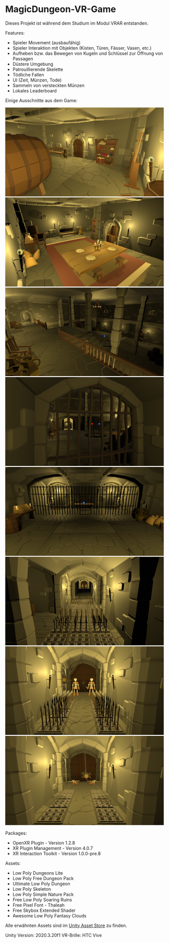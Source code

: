 # MagicDungeon-VR-Game

Dieses Projekt ist während dem Studium im Modul VRAR entstanden.

Features:
- Spieler Movement (ausbaufähig)
- Spieler Interaktion mit Objekten (Kisten, Türen, Fässer, Vasen, etc.)
- Aufheben bzw. das Bewegen von Kugeln und Schlüssel zur Öffnung von Passagen
- Düstere Umgebung
- Patrouillierende Skelette
- Tödliche Fallen
- UI (Zeit, Münzen, Tode)
- Sammeln von versteckten Münzen
- Lokales Leaderboard

Einige Ausschnitte aus dem Game:

![StartingRoom](Assets/GitHubImages/StartingRoom.PNG)
![HiddenRoom01](/Assets/GitHubImages/HiddenRoom01.PNG)
![MainRoom01](/Assets/GitHubImages/MainRoom01.PNG)
![MainRoom02](/Assets/GitHubImages/MainRoom02.PNG)
![BlueCrystal](/Assets/GitHubImages/BlueCrystal.PNG)
![Traps01](/Assets/GitHubImages/Traps01.PNG)
![SkeletonKill1](/Assets/GitHubImages/SkeletonKill1.PNG)
![SkeletonKill2](/Assets/GitHubImages/SkeletonKill2.PNG)

Packages:
- OpenXR Plugin - Version 1.2.8
- XR Plugin Management - Version 4.0.7
- XR Interaction Toolkit - Version 1.0.0-pre.8

Assets:
- Low Poly Dungeons Lite
- Low Poly Free Dungeon Pack
- Ultimate Low Poly Dungeon
- Low Poly Skeleton
- Low Poly Simple Nature Pack
- Free Low Poly Soaring Ruins
- Free Pixel Font - Thaleah
- Free Skybox Extended Shader
- Awesome Low Poly Fantasy Clouds

Alle erwähnten Assets sind im [Unity Asset Store](https://assetstore.unity.com/) zu finden.

Unity Version: 2020.3.20f1
VR-Brille: HTC Vive
